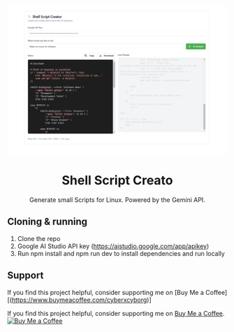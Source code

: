 ![Screenshot](https://github.com/CyberXcyborg/Shell-Script-Creator/blob/main/2.png)

<h1 align="center">Shell Script Creato</h1>
</a>

<p align="center">
  Generate small Scripts for Linux. Powered by the Gemini API.
</p>

## Cloning & running

1. Clone the repo
2. Google AI Studio API key (https://aistudio.google.com/app/apikey) 
3. Run npm install and npm run dev to install dependencies and run locally

## Support

If you find this project helpful, consider supporting me on 
[Buy Me a Coffee][(https://www.buymeacoffee.com/cyberxcyborg)]

If you find this project helpful, consider supporting me on [Buy Me a Coffee](https://www.buymeacoffee.com/cyberxcyborg).
[![Buy Me a Coffee](https://www.buymeacoffee.com/assets/img/custom_images/orange_img.png)](https://www.buymeacoffee.com/cyberxcyborg)
